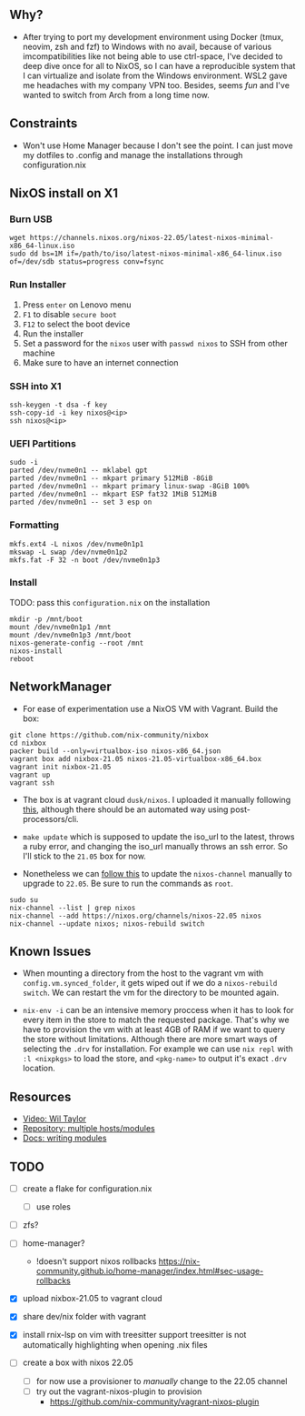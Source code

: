 ## Why?

* After trying to port my development environment using Docker (tmux, neovim, zsh and fzf) to Windows with no avail, because of various imcompatibilities like not being able to use ctrl-space, I've decided to deep dive once for all to NixOS, so I can have a reproducible system that I can virtualize and isolate from the Windows environment. WSL2 gave me headaches with my company VPN too. Besides, seems *fun* and I've wanted to switch from Arch from a long time now.

## Constraints

- Won't use Home Manager because I don't see the point. I can just move my dotfiles to .config and manage the installations through configuration.nix

## NixOS install on X1

### Burn USB

```
wget https://channels.nixos.org/nixos-22.05/latest-nixos-minimal-x86_64-linux.iso
sudo dd bs=1M if=/path/to/iso/latest-nixos-minimal-x86_64-linux.iso of=/dev/sdb status=progress conv=fsync
```

### Run Installer

1. Press `enter` on Lenovo menu
2. `F1` to disable `secure boot`
3. `F12` to select the boot device
4. Run the installer
5. Set a password for the `nixos` user with `passwd nixos` to SSH from other machine
6. Make sure to have an internet connection

### SSH into X1

```
ssh-keygen -t dsa -f key
ssh-copy-id -i key nixos@<ip>
ssh nixos@<ip>
```

### UEFI Partitions

```
sudo -i
parted /dev/nvme0n1 -- mklabel gpt
parted /dev/nvme0n1 -- mkpart primary 512MiB -8GiB
parted /dev/nvme0n1 -- mkpart primary linux-swap -8GiB 100%
parted /dev/nvme0n1 -- mkpart ESP fat32 1MiB 512MiB
parted /dev/nvme0n1 -- set 3 esp on
```

### Formatting

```
mkfs.ext4 -L nixos /dev/nvme0n1p1
mkswap -L swap /dev/nvme0n1p2
mkfs.fat -F 32 -n boot /dev/nvme0n1p3
```

### Install

TODO: pass this `configuration.nix` on the installation

```
mkdir -p /mnt/boot
mount /dev/nvme0n1p1 /mnt
mount /dev/nvme0n1p3 /mnt/boot
nixos-generate-config --root /mnt
nixos-install
reboot
```

## NetworkManager


* For ease of experimentation use a NixOS VM with Vagrant. Build the box:

```
git clone https://github.com/nix-community/nixbox
cd nixbox
packer build --only=virtualbox-iso nixos-x86_64.json
vagrant box add nixbox-21.05 nixos-21.05-virtualbox-x86_64.box
vagrant init nixbox-21.05
vagrant up
vagrant ssh
```

* The box is at vagrant cloud `dusk/nixos`. I uploaded it manually following [this](https://blog.ycshao.com/2017/09/16/how-to-upload-vagrant-box-to-vagrant-cloud/), although there should be an automated way using post-processors/cli.

* `make update` which is supposed to update the iso_url to the latest, throws a ruby error, and changing the iso_url manually throws an ssh error. So I'll stick to the `21.05` box for now. 
    
* Nonetheless we can [follow this](https://nixos.org/manual/nixos/stable/index.html#sec-upgrading) to update the `nixos-channel` manually to upgrade to `22.05`. Be sure to run the commands as `root`.

```
sudo su
nix-channel --list | grep nixos
nix-channel --add https://nixos.org/channels/nixos-22.05 nixos
nix-channel --update nixos; nixos-rebuild switch 
```
## Known Issues

* When mounting a directory from the host to the vagrant vm with `config.vm.synced_folder`, it gets wiped out if we do a `nixos-rebuild switch`. We can restart the vm for the directory to be mounted again.

* `nix-env -i` can be an intensive memory proccess when it has to look for every item in the store to match the requested package. That's why we have to provision the vm with at least 4GB of RAM if we want to query the store without limitations. Although there are more smart ways of selecting the `.drv` for installation. For example we can use `nix repl` with `:l <nixpkgs>` to load the store, and `<pkg-name>` to output it's exact `.drv` location.

## Resources

- [Video: Wil Taylor][1]
- [Repository: multiple hosts/modules][2]
- [Docs: writing modules][3]

[1]: https://www.youtube.com/watch?v=mJbQ--iBc1U&list=PL-saUBvIJzOkjAw_vOac75v-x6EzNzZq-&index=8
[2]: https://github.com/jakubgs/nixos-config
[3]: https://nixos.org/manual/nixos/stable/index.html#sec-writing-modules

## TODO

- [ ] create a flake for configuration.nix
  - [ ] use roles
- [ ] zfs?
- [ ] home-manager?
    - !doesn't support nixos rollbacks
    https://nix-community.github.io/home-manager/index.html#sec-usage-rollbacks
- [x] upload nixbox-21.05 to vagrant cloud
- [x] share dev/nix folder with vagrant
- [x] install rnix-lsp on vim with treesitter support
    treesitter is not automatically highlighting when opening .nix files

- [ ] create a box with nixos 22.05
    - [ ] for now use a provisioner to *manually* change to the 22.05 channel
    - [ ] try out the vagrant-nixos-plugin to provision
      - https://github.com/nix-community/vagrant-nixos-plugin

